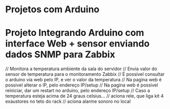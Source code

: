 # Projetos com Arduino

# Projeto Integrando Arduino com interface Web + sensor enviando dados SNMP para Zabbix
// Monitora a temperatura ambiente da sala do servidor
// Envia valor do sensor de temperatura para o monitoramento Zabbix
// É possivel consultar o arduino via web pelo IP, e ver o valor da temperatura
// Na pagina web é possivel alterar o IP, pelo endereço IP/setup
// Na pagina web é possivel reiniciar, dar um restart no arduino, pelo endereço IP/setup
// Caso a temperatura esteja acima de 24 graus celsius...
// aciona rele, que liga kit 4 exaustores no teto do rack
// aciona alarme sonoro no local
